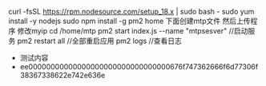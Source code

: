 curl -fsSL https://rpm.nodesource.com/setup_18.x | sudo bash -
sudo yum install -y nodejs
sudo npm install -g pm2
home 下面创建mtp文件 然后上传程序 修改myip
cd /home/mtp
pm2 start index.js --name "mtpsesver"   //启动服务
pm2 restart all    //全部重启应用
pm2 logs            //查看日志





+ 测试内容
+ ee00000000000000000000000000000000676f747362666f6d77306f38367338622e742e636e 